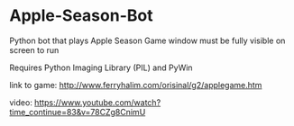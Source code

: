# Apple-Season-Bot
Python bot that plays Apple Season
Game window must be fully visible on screen to run

Requires Python Imaging Library (PIL) and PyWin

link to game: http://www.ferryhalim.com/orisinal/g2/applegame.htm

video: https://www.youtube.com/watch?time_continue=83&v=78CZg8CnimU

